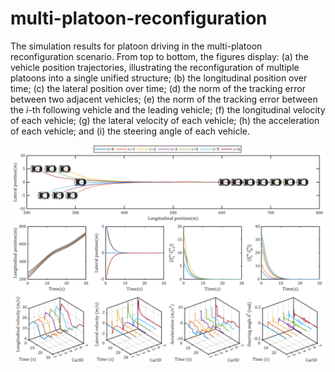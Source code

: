 # multi-platoon-reconfiguration
The simulation results for platoon driving in the multi-platoon reconfiguration scenario. From top to bottom, the figures display: (a) the vehicle position trajectories, illustrating the reconfiguration of multiple platoons into a single unified structure; (b) the longitudinal position over time; (c) the lateral position over time; (d) the norm of the tracking error between two adjacent vehicles; (e) the norm of the tracking error between the $i$-th following vehicle and the leading vehicle; (f) the longitudinal velocity of each vehicle; (g) the lateral velocity of each vehicle; (h) the acceleration of each vehicle; and (i) the steering angle of each vehicle.

![The simulation results for platoon driving in the multi-platoon reconfiguration scenario.](https://github.com/Keane14/multi-platoon-reconfiguration/blob/main/Experiment5_All_new.png)
